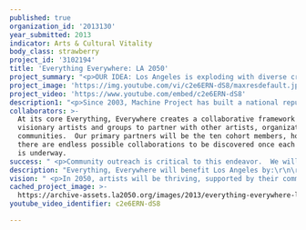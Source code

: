 ```yaml
---
published: true
organization_id: '2013130'
year_submitted: 2013
indicator: Arts & Cultural Vitality
body_class: strawberry
project_id: '3102194'
title: 'Everything Everywhere: LA 2050'
project_summary: "<p>OUR IDEA: Los Angeles is exploding with diverse creative talent and sites for cultural production and we believe that anything is possible here. Furthermore we believe that the most interesting ideas emerge from outside our traditional educational and cultural institutions.  Our project Everything, Everywhere helps to explore the city’s full creative potential by providing artists and art organizers with the logistical and organizational support to create temporary or semi-permanent arts spaces in ten communities across greater Los Angeles.  By helping artists and communities redefine and experiment with sites of cultural production we can question how we want culture to look and function in our city.  Our goal for 2050 is to develop visionary models of local cultural production in a diverse set of communities.  Together let’s create the cultural spaces and grassroots organizers of tomorrow.</p>\r\n\r\n<p>Everything, Everywhere is based on three basic principles:\r\n <p>\r\n•\tEvery Angelino has the power to create and re-imagine culture in our city \r\n <p>\r\n•\tArtists can act as a catalyst for interaction within a community\r\n <p>\r\n•\tAny location has the potential to be transformed into a site of creative use and civic discourse\r\n</p>\r\n    <p>HOW WE WILL DO IT:</p>\r\n\r\n<p>1. Selective application process</p>\r\n<p>To implement Everything, Everywhere first Machine Project will publicize an open call for applications. We will accept applications from artists, collectives, community leaders, and small organizations throughout Los Angeles. Successful applicants will propose visionary activity that reflects their community. We expect a wide range of proposals from one-day outdoor tours, to temporarily transforming unused public spaces for cultural use, to converting private space into public forums, to establishing a more permanent artist-run center.  </p>\r\n\r\n<p>2. Intensive project training and development</p>\r\n<p>Our process will draw from both our informal grassroots education and institutional collaboration models. We will select a cohort of ten applicants, with special care to capture a wide range of neighborhoods. This cohort will enter a three-month training program to learn how to conceptualize, create, and manage their projects. The program will be comprised of lectures, site visits, classes, and workshops.  We will assemble a dedicated team to work directly with each cohort member to identify potential locations/venues, build support within their home neighborhoods, produce and document their programming. Machine Project will remain involved in each project through frequent check-ins and consultation.  </p>\r\n\r\n   <p>HOW IT WILL IMPACT ARTS AND CULTURAL VITALITY: </p> \r\n\r\n<p>Everything, Everywhere will provide visionary ways for the public to experience art throughout Los Angeles County. Because each project will evolve out of a different community we have the potential to discover hundreds of innovative ways to produce and experience culture. </p>\r\n\r\n<p>Everything, Everywhere will empower the next generation of artists to create, thrive, and grow in every neighborhood of Los Angeles. By creating connected arts programming across greater Los Angeles we will develop an infrastructure of sustainable art creation and a network of local artists and audiences.  By 2050, we envision hundreds of community-led projects and spaces, each bringing a uniquely local, but highly visible program to their neighborhoods. The artists and audiences will inspire as well as be inspired by their home. </p>\r\n\r\n<p>Everything, Everywhere will sidestep cultural production and participation barriers (high cost, transportation, intimidating arts intuitions) by bringing alternative, participation-driven arts spaces to every neighborhood through the innovation of their own local artists. We believe that cultural vitality depends on creating opportunity, support and space for artists to experiment.  Furthermore, we believe that artists should be actively involved in re-imagining how these spaces are built and how culture is experienced. </p>"
project_image: 'https://img.youtube.com/vi/c2e6ERN-dS8/maxresdefault.jpg'
project_video: 'https://www.youtube.com/embed/c2e6ERN-dS8'
description1: "<p>Since 2003, Machine Project has built a national reputation for nurturing innovative, experimental modes of arts engagement by framing challenging arts and educational opportunities as fun, approachable, and occasionally bizarre community events.  And together all of our interrelated activities create active participants in culture where everyone sees themselves as producers and every place as a site for cultural exchange. Our most important achievements to date include:<p>\r\n<p>\r\n•\tHosted over 1,000 free events on everything from lectures on the sex life of sea slugs, butter-making aerobics, poetry readings, and mind-reading workshops. <p>\r\n•\tChanged how museums relate to their publics.  In the past 4 years we have partnered with major cultural institutions (LACMA, Hammer Museum, Walker Art Center) to develop and execute a replicable model for how artists and small organizations can work with larger institutions to break down participation barriers.<p>\r\n•\tSupported the creation of new work by hundreds of artists.  This includes direct financial support, often presenting their first solo show or first museum show and providing professional video documentation of their work.  <p>"
collaborators: >-
  At its core Everything, Everywhere creates a collaborative framework for
  visionary artists and groups to partner with other artists, organizations and
  communities.  Our primary partners will be the ten cohort members, however
  there are endless possible collaborations to be discovered once each project
  is underway.
success: " <p>Community outreach is critical to this endeavor.  We will evaluate the community participation, in terms of attendance and interaction, of each project to determine the neighborhood and cultural impact. Qualitative and quantitative evaluation will be integrated into each project as it is developed.  Through regular surveys and interviews, we will evaluate our own implementation and process with hopes towards improvement and replication.  <p>  \r\n <p>\r\nMore broadly, we believe this project is built for success because the programming originates from the community itself – through local artists. Therefore we will evaluate Everything, Everywhere by examining the responsiveness and relevance of the ten projects to each community.  Everything, Everywhere will be successful if the cohorts find other ways to collaborate with artists and neighbors and if the audiences will be inspired to create their own projects and sites. Ultimately the greatest success of this project will be the visionary thinking and re-imagining of the place and function of cultural space.  This inquiry will advance the form and develop new modes of cultural production and experience. By 2050, the seeds planted in these ten neighborhoods will have inspired the radical exponential growth of cultural activity.  <p>\r\n"
description: "Everything, Everywhere will benefit Los Angeles by:\r\n\r\n•\tCreating replicable examples of community initiated and supported projects that inspire creativity, participation and experimentation citywide. \r\n•\tCultivating, strengthening and maintaining Los Angeles’s high percentage of working artists and arts professionals.\r\n•\tProviding access and exposure to a diverse range of grassroots cultural production.\r\n\r\n"
vision: " <p>In 2050, artists will be thriving, supported by their community and by a more flexible, responsive civic infrastructure.  Community members will collaborate on the creation of innovative artworks and projects outside of established commercial, academic, and cultural institutions. And every person – both artist and audience member – will be empowered to develop their creative potential.  Success in 2050 can be examined on artist, participant and organizational level:  <p> \r\n <p>\r\n•\tArtist support: Artists receive financial support for experimentation through residencies and commissions funded by community and civic organizations that are co-created by the artists they serve.  <p> \r\n•\tFewer barriers to participation: Engaging in the arts will no longer be thought of as a once-a-year field trip to the intimidating downtown museum, but instead a daily, local, participatory event.  <p>\r\n•\tLocal-Global organizational action: A densely connected web of local creative activity will empower other artists and communities to create their own programming, arts spaces and support models. These models and ideas can then move through the world, adapted by other organizations and communities.  <p>\r\n \r\n <p>Taken together  these three levels of success will dramatically enhance human development. Los Angeles is at the forefront of cultural activity, but in order to truly live up to its full creative potential we need to build an infrastructure of locally driven arts participation.  Then we can imagine and ultimately realize a place where it is a civic responsibility to support the arts and that the arts are integrated into everyone’s daily life.  <p>\r\n"
cached_project_image: >-
  https://archive-assets.la2050.org/images/2013/everything-everywhere-la-2050/img.youtube.com/vi/c2e6ERN-dS8/maxresdefault.jpg
youtube_video_identifier: c2e6ERN-dS8

---
```

